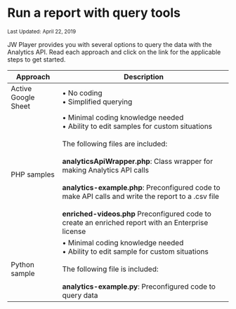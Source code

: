 # Run a report with query tools

<sup>Last Updated: April 22, 2019</sup>

JW Player provides you with several options to query the data with the Analytics API. Read each approach and click on the link for the applicable steps to get started. 

| Approach | Description |
| -- | -- |
| Active Google Sheet | &bull; No coding<br/>&bull; Simplified querying|
| PHP samples | &bull; Minimal coding knowledge needed<br/>&bull; Ability to edit samples for custom situations<br/><br/>The following files are included:<br/><br/>**analyticsApiWrapper.php**: Class wrapper for making Analytics API calls<br/><br/>**analytics-example.php**: Preconfigured code to make API calls and write the report to a .csv file<br/><br/>**enriched-videos.php** Preconfigured code to create an enriched report with an Enterprise license|
| Python sample | &bull; Minimal coding knowledge needed<br/>&bull; Ability to edit sample for custom situations<br/><br/>The following file is included:<br/><br/>**analytics-example.py**: Preconfigured code to query data |